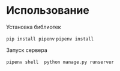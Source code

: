 # Использование


Установка библиотек

`pip install pipenv`
`pipenv install`

Запуск сервера

`pipenv shell`
&ensp;
`python manage.py runserver`
